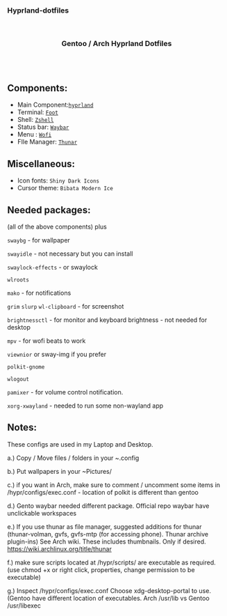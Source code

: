 ### Hyprland-dotfiles ###

<br>
<h3 align = "center">Gentoo / Arch Hyprland Dotfiles</h3>
<br>

<img src="https://github.com/JaKooLit/Asus-G15-2021-hyprland-dots/blob/main/preview.png" alt="">

<img src="https://github.com/JaKooLit/ASUS_G15-2021_hyprland-dots/blob/main/Gentoo.png" alt="">

## Components:

- Main Component:[`hyprland`](https://github.com/hyprwm/Hyprland)
- Terminal: [`Foot`](https://github.com/r-c-f/foot)
- Shell: [`Zshell`](https://www.zsh.org/)
- Status bar: [`Waybar`](https://github.com/Alexays/Waybar)
- Menu : [`Wofi`](https://hg.sr.ht/~scoopta/wofi)
- FIle Manager: [`Thunar`](https://docs.xfce.org/xfce/thunar/start)

## Miscellaneous:

- Icon fonts: `Shiny Dark Icons`
- Cursor theme: `Bibata Modern Ice`

## Needed packages:

(all of the above components) plus

`swaybg` - for wallpaper

`swayidle` - not necessary but you can install

`swaylock-effects` - or swaylock

`wlroots`  

`mako` - for notifications

`grim` `slurp` `wl-clipboard` - for screenshot

`brightnessctl`  - for monitor and keyboard brightness - not needed for desktop

`mpv` - for wofi beats to work

`viewnior` or sway-img if you prefer  

`polkit-gnome` 

`wlogout` 

`pamixer` - for volume control notification. 

`xorg-xwayland` - needed to run some non-wayland app

## Notes: 

These configs are used in my Laptop and Desktop. 

a.) Copy / Move files / folders in your ~.config

b.) Put wallpapers in your ~Pictures/

c.) if you want in Arch, make sure to comment / uncomment some items in /hypr/configs/exec.conf - location of polkit is different than gentoo

d.) Gento waybar needed different package. Official repo waybar have unclickable workspaces

e.) If you use thunar as file manager, suggested additions for thunar (thunar-volman, gvfs, gvfs-mtp (for accessing phone). Thunar archive plugin-ins) See Arch wiki. These includes thumbnails. Only if desired. https://wiki.archlinux.org/title/thunar

f.) make sure scripts located at /hypr/scripts/ are executable as required. (use chmod +x or right click, properties, change permission to be executable)

g.) Inspect /hypr/configs/exec.conf Choose xdg-desktop-portal to use. (Gentoo have different location of executables. Arch /usr/lib vs Gentoo /usr/libexec
